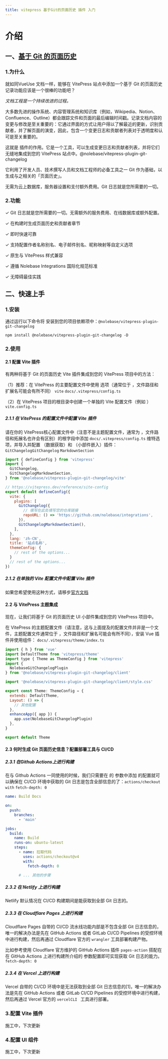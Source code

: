 ```yaml
---
title: vitepress 基于Git的页面历史 插件 入门
---
```


# 介绍

## 一、[基于 Git 的页面历史](https://nolebase-integrations.ayaka.io/pages/zh-CN/integrations/vitepress-plugin-git-changelog/)

### 1.为什么

就如同VueUse 文档一样，能够在 VitePress 站点中添加一个基于 Git 的页面历史记录功能应该是一个很棒的功能吧？

*文档工程是一个持续改进的过程。*

大多数先进的操作系统、内容管理系统和知识库（例如，Wikipedia、Notion、Confluence、Outline）都会跟踪文件和页面的最后编辑时间戳。记录文档内容的变更与修改是至关重要的：它通过界面的方式让用户得以了解最近的更新，识别贡献者，并了解页面的演变，因此，包含一个变更日志和贡献者列表对于透明度和认可是至关重要的。

这就是 插件的作用。它是一个工具，可以生成变更日志和贡献者列表，并将它们无缝地集成到您的 VitePress 站点中。@nolebase/vitepress-plugin-git-changelog

它利用了开发人员、技术撰写人员和文档工程师的必备工具之一 Git 作为基础，以生成与之相关的「页面历史」。

无需为云上数据库，服务器设置和支付额外费用。Git 日志就是您所需要的一切。

### 2.功能

✓ Git 日志就是您所需要的一切。无需额外的服务费用、在线数据库或额外配置。

✓ 在构建时生成页面历史和贡献者章节

✓ 即时快速可靠

✓ 支持配置作者名称别名、电子邮件别名、昵称映射等自定义选项

✓ 原生与 VitePress 样式兼容

✓ 遵循 Nolebase Integrations 国际化规范标准

✓ 无障碍最佳实践


## 二、快速上手

### 1.安装

通过运行以下命令将 安装到您的项目依赖项中：`@nolebase/vitepress-plugin-git-changelog`

```shell
npm install @nolebase/vitepress-plugin-git-changelog -D
```

### 2.使用

#### 2.1 配置 Vite 插件

有两种将基于 Git 的页面历史 Vite 插件集成到您的 VitePress 项目中的方法：

（1）推荐：在 VitePress 的主要配置文件中使用 选项（通常位于 ，文件路径和扩展名可能会有所不同） `vite` `docs/.vitepress/config.ts`

（2）在 VitePress 项目的根目录中创建一个单独的 Vite 配置文件（例如 ） `vite.config.ts`

##### 2.1.1 在 VitePress 的配置文件中配置 Vite 插件

请在你的 VitePress核心配置文件中（注意不是主题配置文件，通常为 ，文件路径和拓展名也许会有区别）的根字段中添加 `docs/.vitepress/config.ts` 维特选项，并导入并配置 （数据获取）和 （小部件嵌入）插件： `GitChangelogGitChangelog` `MarkdownSection` 

```js
import { defineConfig } from 'vitepress'
import { 
  GitChangelog, 
  GitChangelogMarkdownSection, 
} from '@nolebase/vitepress-plugin-git-changelog/vite'

// https://vitepress.dev/reference/site-config
export default defineConfig({
  vite: { 
    plugins: [ 
      GitChangelog({ 
        // 填写在此处填写您的仓库链接
        repoURL: () => 'https://github.com/nolebase/integrations', 
      }), 
      GitChangelogMarkdownSection(), 
    ],
  }, 
  lang: 'zh-CN',
  title: '站点名称',
  themeConfig: {
    // rest of the options...
  }
  // rest of the options...
})
```

##### 2.1.2 在单独的 Vite 配置文件中配置 Vite 插件

如果您希望使用这种方式，请移步[官方文档](https://nolebase-integrations.ayaka.io/pages/zh-CN/integrations/vitepress-plugin-git-changelog/getting-started#%E5%9C%A8%E5%8D%95%E7%8B%AC%E7%9A%84-vite-%E9%85%8D%E7%BD%AE%E6%96%87%E4%BB%B6%E4%B8%AD%E9%85%8D%E7%BD%AE-vite-%E6%8F%92%E4%BB%B6)


#### 2.2 与 VitePress 主题集成

现在，让我们将基于 Git 的页面历史 UI 小部件集成到您的 VitePress 项目中。

在 VitePress 的主题配置文件（请注意，这与上面提及的配置文件并非是一个文件，主题配置文件通常位于 ，文件路径和扩展名可能会有所不同），安装 Vue 插件并使用组件： `docs/.vitepress/theme/index.ts`


```js
import { h } from 'vue'
import DefaultTheme from 'vitepress/theme'
import type { Theme as ThemeConfig } from 'vitepress'
import { 
  NolebaseGitChangelogPlugin 
} from '@nolebase/vitepress-plugin-git-changelog/client'

import '@nolebase/vitepress-plugin-git-changelog/client/style.css'

export const Theme: ThemeConfig = {
  extends: DefaultTheme,
  Layout: () => {
    // 其他配置
  },
  enhanceApp({ app }) {
    app.use(NolebaseGitChangelogPlugin)  
  },
}

export default Theme
```

#### 2.3 何时生成 Git 页面历史信息？配置部署工具与 CI/CD

##### 2.3.1 在Github Actions上进行构建

在与 Github Actions 一同使用的时候，我们只需要在 的 参数中添加 的配置就可以确保在 CI/CD 环境中获取的 Git 日志是包含全部信息的了：`actions/checkout` `with` `fetch-depth: 0`

```yaml
name: Build Docs

on:
  push:
    branches:
      - 'main'

jobs:
  build:
    name: Build
    runs-on: ubuntu-latest
    steps:
      - name: 拉取代码
        uses: actions/checkout@v4
        with: 
          fetch-depth: 0

      # ... 其他的步骤
```

##### 2.3.2 在 Netlify 上进行构建

Netlify 默认情况在 CI/CD 构建期间是能获取到全部 Git 日志的。

##### 2.3.3 在 Cloudflare Pages 上进行构建

Cloudflare Pages 自带的 CI/CD 流水线功能内部是不包含全部 Git 日志信息的，唯一的解决办法是先在 GitHub Actions 或者 GitLab CI/CD Pipelines 的受控环境中进行构建，然后再通过 Cloudflare 官方的 `wrangler` 工具部署构建产物。

比如参考使用 Cloudflare 官方维护的 GitHub Actions 插件 `pages-action` 搭配在在 GitHub Actions 上进行构建所介绍的 参数配置即可实现获取 Git 日志的能力。`fetch-depth: 0`

##### 2.3.4 在 Vercel 上进行构建

Vercel 自带的 CI/CD 环境中是无法获取到全部 Git 日志信息的[1]，唯一的解决办法是先在 GitHub Actions 或者 GitLab CI/CD Pipelines 的受控环境中进行构建，然后再通过 Vercel 官方的 `vercelCLI ` 工具进行部署。

### 3.配置 Vite 插件

施工中，下次更新

### 4.配置 UI 组件

施工中，下次更新
